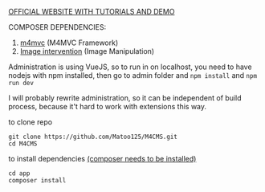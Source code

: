 [OFFICIAL WEBSITE WITH TUTORIALS AND DEMO](http://m4cms.6f.sk/)


COMPOSER DEPENDENCIES:
1. [m4mvc](https://github.com/Matoo125/M4Admin) (M4MVC Framework)
2. [Image intervention](http://image.intervention.io/) (Image Manipulation)


Administration is using VueJS, so to run in on localhost, you need to have nodejs with npm installed, then go to admin folder and `npm install` and `npm run dev`


I will probably rewrite administration, so it can be independent of build process, because it't hard to work with extensions this way.


to clone repo
```
git clone https://github.com/Matoo125/M4CMS.git
cd M4CMS
````


to install dependencies [(composer needs to be installed)](https://getcomposer.org/download/)

```
cd app
composer install
```
